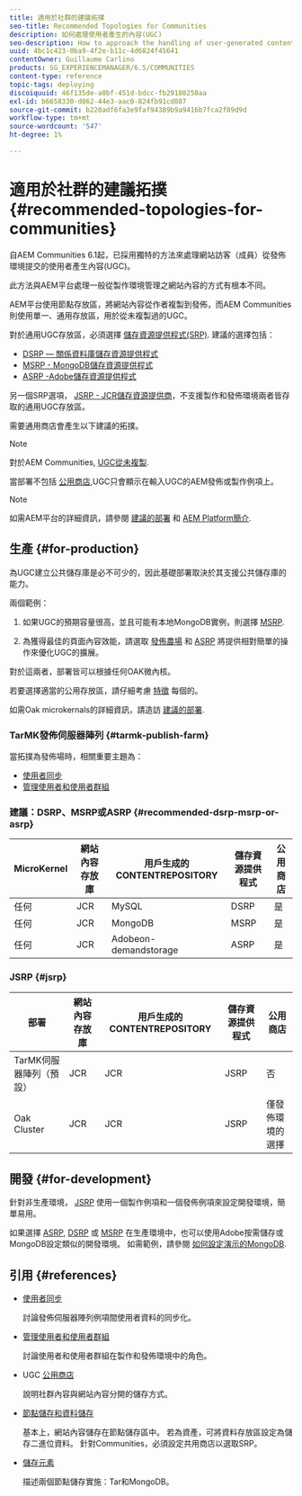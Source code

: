 ```yaml
---
title: 適用於社群的建議拓撲
seo-title: Recommended Topologies for Communities
description: 如何處理使用者產生的內容(UGC)
seo-description: How to approach the handling of user-generated content (UGC)
uuid: 4bc1c423-0ba9-4f2e-b11c-4d6824f45641
contentOwner: Guillaume Carlino
products: SG_EXPERIENCEMANAGER/6.5/COMMUNITIES
content-type: reference
topic-tags: deploying
discoiquuid: 46f135de-a0bf-451d-bdcc-fb29188250aa
exl-id: b6658330-d862-44e3-aac0-824fb91cd087
source-git-commit: b220adf6fa3e9faf94389b9a9416b7fca2f89d9d
workflow-type: tm+mt
source-wordcount: '547'
ht-degree: 1%

---
```


# 適用於社群的建議拓撲 {#recommended-topologies-for-communities}

自AEM Communities 6.1起，已採用獨特的方法來處理網站訪客（成員）從發佈環境提交的使用者產生內容(UGC)。

此方法與AEM平台處理一般從製作環境管理之網站內容的方式有根本不同。

AEM平台使用節點存放區，將網站內容從作者複製到發佈，而AEM Communities則使用單一、通用存放區，用於從未複製過的UGC。

對於通用UGC存放區，必須選擇 [儲存資源提供程式(SRP)](working-with-srp.md). 建議的選擇包括：

* [DSRP — 關係資料庫儲存資源提供程式](dsrp.md)
* [MSRP - MongoDB儲存資源提供程式](msrp.md)
* [ASRP -Adobe儲存資源提供程式](asrp.md)

另一個SRP選項， [JSRP - JCR儲存資源提供商](jsrp.md)，不支援製作和發佈環境兩者皆存取的通用UGC存放區。

需要通用商店會產生以下建議的拓撲。

>[!NOTE]
>
>對於AEM Communities, [UGC從未複製](working-with-srp.md#ugc-never-replicated).
>
>當部署不包括 [公用商店](working-with-srp.md),UGC只會顯示在輸入UGC的AEM發佈或製作例項上。

>[!NOTE]
>
>如需AEM平台的詳細資訊，請參閱 [建議的部署](../../help/sites-deploying/recommended-deploys.md) 和 [AEM Platform簡介](../../help/sites-deploying/data-store-config.md).

## 生產 {#for-production}

為UGC建立公共儲存庫是必不可少的，因此基礎部署取決於其支援公共儲存庫的能力。

兩個範例：

1. 如果UGC的預期容量很高，並且可能有本地MongoDB實例，則選擇 [MSRP](msrp.md).

1. 為獲得最佳的頁面內容效能，請選取 [發佈農場](../../help/sites-deploying/recommended-deploys.md#tarmk-farm) 和 [ASRP](asrp.md) 將提供相對簡單的操作來優化UGC的擴展。

對於這兩者，部署皆可以根據任何OAK微內核。

若要選擇適當的公用存放區，請仔細考慮 [特徵](working-with-srp.md#characteristics-of-srp-options) 每個的。

如需Oak microkernals的詳細資訊，請造訪 [建議的部署](../../help/sites-deploying/recommended-deploys.md).

### TarMK發佈伺服器陣列 {#tarmk-publish-farm}

當拓撲為發佈場時，相關重要主題為：

* [使用者同步](sync.md)
* [管理使用者和使用者群組](users.md)

### 建議：DSRP、MSRP或ASRP {#recommended-dsrp-msrp-or-asrp}

| MicroKernel | 網站內容存放庫 | 用戶生成的CONTENTREPOSITORY | 儲存資源提供程式 | 公用商店 |
|-------------|------------------------|----------------------------------|---------------------------|---------------|
| 任何 | JCR | MySQL | DSRP | 是 |
| 任何 | JCR | MongoDB | MSRP | 是 |
| 任何 | JCR | Adobeon-demandstorage | ASRP | 是 |

### JSRP {#jsrp}


| 部署 | 網站內容存放庫 | 用戶生成的CONTENTREPOSITORY | 儲存資源提供程式 | 公用商店 |
|----------------------|------------------------|----------------------------------|---------------------------|---------------------------------|
| TarMK伺服器陣列（預設） | JCR | JCR | JSRP | 否 |
| Oak Cluster | JCR | JCR | JSRP | 僅發佈環境的選擇 |

## 開發 {#for-development}

針對非生產環境， [JSRP](jsrp.md) 使用一個製作例項和一個發佈例項來設定開發環境，簡單易用。

如果選擇 [ASRP](asrp.md), [DSRP](dsrp.md) 或 [MSRP](msrp.md) 在生產環境中，也可以使用Adobe按需儲存或MongoDB設定類似的開發環境。 如需範例，請參閱 [如何設定演示的MongoDB](demo-mongo.md).

## 引用 {#references}

* [使用者同步](sync.md)

   討論發佈伺服器陣列例項間使用者資料的同步化。

* [管理使用者和使用者群組](users.md)

   討論使用者和使用者群組在製作和發佈環境中的角色。

* UGC [公用商店](working-with-srp.md)

   說明社群內容與網站內容分開的儲存方式。

* [節點儲存和資料儲存](../../help/sites-deploying/data-store-config.md)

   基本上，網站內容儲存在節點儲存區中。 若為資產，可將資料存放區設定為儲存二進位資料。 針對Communities，必須設定共用商店以選取SRP。

* [儲存元素](../../help/sites-deploying/storage-elements-in-aem-6.md)

   描述兩個節點儲存實施：Tar和MongoDB。

